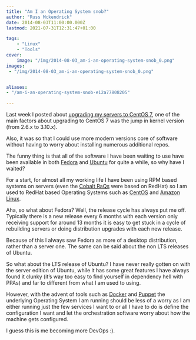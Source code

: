 ```yaml
---
title: "Am I an Operating System snob?"
author: "Russ Mckendrick"
date: 2014-08-03T11:00:00.000Z
lastmod: 2021-07-31T12:31:47+01:00

tags:
    - "Linux"
    - "Tools"
cover:
    image: "/img/2014-08-03_am-i-an-operating-system-snob_0.png" 
images:
 - "/img/2014-08-03_am-i-an-operating-system-snob_0.png"


aliases:
- "/am-i-an-operating-system-snob-e12a77808205"

---
```


Last week I posted about [upgrading my servers to CentOS 7](https://media-glass.es/2014/07/27/upgrade-to-centos7/), one of the main factors about upgrading to CentOS 7 was the jump in kernel version (from 2.6.x to 3.10.x).

Also, it was so that I could use more modern versions core of software without having to worry about installing numerous additional repos.

The funny thing is that all of the software I have been waiting to use have been available in both [Fedora](http://fedoraproject.org/) and [Ubuntu](http://www.ubuntu.com/server) for quite a while, so why have I waited?

For a start, for almost all my working life I have been using RPM based systems on servers (even the [Cobalt RaQs](http://en.wikipedia.org/wiki/Cobalt_RaQ) were based on RedHat) so I am used to RedHat based Operating Systems such as [CentOS](http://www.centos.org/) and [Amazon Linux](http://aws.amazon.com/amazon-linux-ami/).

Aha, so what about Fedora? Well, the release cycle has always put me off. Typically there is a new release every 6 months with each version only receiving support for around 13 months it is easy to get stuck in a cycle of rebuilding servers or doing distribution upgrades with each new release.

Because of this I always saw Fedora as more of a desktop distribution, rather than a server one. The same can be said about the non LTS releases of Ubuntu.

So what about the LTS release of Ubuntu? I have never really gotten on with the server edition of Ubuntu, while it has some great features I have always found it clunky (it’s way too easy to find yourself in dependency hell with PPAs) and far to different from what I am used to using.

However, with the advent of tools such as [Docker](https://www.docker.com/) and [Puppet](http://puppetlabs.com/) the underlying Operating System I am running should be less of a worry as I am either running just the few services I want to or all I have to do is define the configuration I want and let the orchestration software worry about how the machine gets configured.

I guess this is me becoming more DevOps :).
